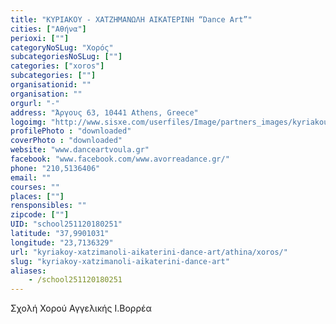 ```yaml
---
title: "ΚΥΡΙΑΚΟΥ - ΧΑΤΖΗΜΑΝΩΛΗ ΑΙΚΑΤΕΡΙΝΗ “Dance Art”"
cities: ["Αθήνα"]
perioxi: [""]
categoryNoSLug: "Χορός"
subcategoriesNoSLug: [""]
categories: ["xoros"]
subcategories: [""]
organisationid: ""
organisation: ""
orgurl: "-"
address: "Άργους 63, 10441 Athens, Greece"
logoimg: "http://www.sisxe.com/userfiles/Image/partners_images/kyriakou.jpg"
profilePhoto : "downloaded"
coverPhoto : "downloaded"
website: "www.danceartvoula.gr"
facebook: "www.facebook.com/www.avorreadance.gr/"
phone: "210,5136406"
email: ""
courses: ""
places: [""]
rensponsibles: ""
zipcode: [""]
UID: "school251120180251"
latitude: "37,9901031"
longitude: "23,7136329"
url: "kyriakoy-xatzimanoli-aikaterini-dance-art/athina/xoros/"
slug: "kyriakoy-xatzimanoli-aikaterini-dance-art"
aliases:
    - /school251120180251
---
```



Σχολή Χορού Αγγελικής Ι.Βορρέα

